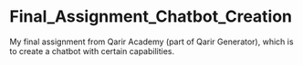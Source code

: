 # Final_Assignment_Chatbot_Creation
My final assignment from Qarir Academy (part of Qarir Generator), which is to create a chatbot with certain capabilities.

